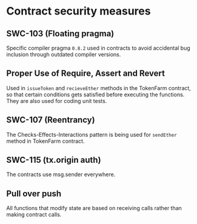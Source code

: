 # Contract security measures

## SWC-103 (Floating pragma)

Specific compiler pragma `0.8.2` used in contracts to avoid accidental bug inclusion through outdated compiler versions.

## Proper Use of Require, Assert and Revert 

Used in `issueToken` and `recieveEther` methods in the TokenFarm contract, so that certain conditions gets satisfied before executing the functions. They are also used for coding unit tests.

## SWC-107 (Reentrancy)

The Checks-Effects-Interactions pattern is being used for `sendEther` method in TokenFarm contract.

## SWC-115 (tx.origin auth)

The contracts use msg.sender everywhere.

## Pull over push

All functions that modify state are based on receiving calls rather than making contract calls.

